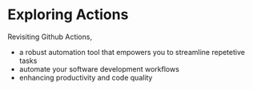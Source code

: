 # Exploring Actions
Revisiting Github Actions,
- a robust automation tool that empowers you to streamline repetetive tasks
- automate your software development workflows
- enhancing productivity and code quality